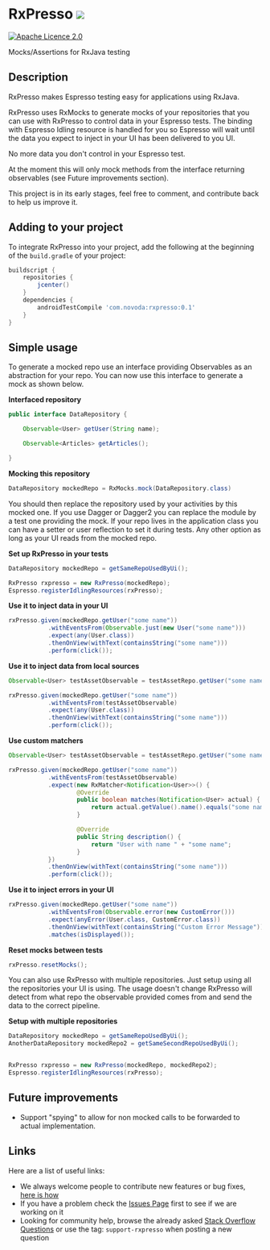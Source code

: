 # RxPresso [![](https://ci.novoda.com/buildStatus/icon?job=rxpresso)](https://ci.novoda.com/job/rxpresso/lastBuild/console)
[![Apache Licence 2.0](https://raw.githubusercontent.com/novoda/novoda/master/assets/btn_apache_lisence.png)](LICENSE.txt)

Mocks/Assertions for RxJava testing

## Description

RxPresso makes Espresso testing easy for applications using RxJava.

RxPresso uses RxMocks to generate mocks of your repositories that you can use with RxPresso to control data in your Espresso tests.
The binding with Espresso Idling resource is handled for you so Espresso will wait until the data you expect to inject in your UI
has been delivered to you UI.

No more data you don't control in your Espresso test.

At the moment this will only mock methods from the interface returning observables (see Future improvements section).

This project is in its early stages, feel free to comment, and contribute back to help us improve it.

## Adding to your project

To integrate RxPresso into your project, add the following at the beginning of the `build.gradle` of your project:

```groovy
buildscript {
    repositories {
        jcenter()
    }
    dependencies {
        androidTestCompile 'com.novoda:rxpresso:0.1'
    }
}
```


## Simple usage

To generate a mocked repo use an interface providing Observables as an abstraction for your repo.
You can now use this interface to generate a mock as shown below.

**Interfaced repository**
```java
public interface DataRepository {

    Observable<User> getUser(String name);

    Observable<Articles> getArticles();

}
```

**Mocking this repository**
```java
DataRepository mockedRepo = RxMocks.mock(DataRepository.class)
```

You should then replace the repository used by your activities by this mocked one.
If you use Dagger or Dagger2 you can replace the module by a test one providing the mock.
If your repo lives in the application class you can have a setter or user reflection to set it during tests.
Any other option as long as your UI reads from the mocked repo.

**Set up RxPresso in your tests**
```java
DataRepository mockedRepo = getSameRepoUsedByUi();

RxPresso rxpresso = new RxPresso(mockedRepo);
Espresso.registerIdlingResources(rxPresso);
```

**Use it to inject data in your UI**
```java
rxPresso.given(mockedRepo.getUser("some name"))
           .withEventsFrom(Observable.just(new User("some name")))
           .expect(any(User.class))
           .thenOnView(withText(containsString("some name")))
           .perform(click());
```

**Use it to inject data from local sources**
```java
Observable<User> testAssetObservable = testAssetRepo.getUser("some name");

rxPresso.given(mockedRepo.getUser("some name"))
           .withEventsFrom(testAssetObservable)
           .expect(any(User.class))
           .thenOnView(withText(containsString("some name")))
           .perform(click());
```

**Use custom matchers**
```java
Observable<User> testAssetObservable = testAssetRepo.getUser("some name");

rxPresso.given(mockedRepo.getUser("some name"))
           .withEventsFrom(testAssetObservable)
           .expect(new RxMatcher<Notification<User>>() {
                   @Override
                   public boolean matches(Notification<User> actual) {
                       return actual.getValue().name().equals("some name");
                   }

                   @Override
                   public String description() {
                       return "User with name " + "some name";
                   }
           })
           .thenOnView(withText(containsString("some name")))
           .perform(click());
```

**Use it to inject errors in your UI**
```java
rxPresso.given(mockedRepo.getUser("some name"))
           .withEventsFrom(Observable.error(new CustomError()))
           .expect(anyError(User.class, CustomError.class))
           .thenOnView(withText(containsString("Custom Error Message")))
           .matches(isDisplayed());
```

**Reset mocks between tests**
```java
rxPresso.resetMocks();
```

You can also use RxPresso with multiple repositories.
Just setup using all the repositories your UI is using.
The usage doesn't change RxPresso will detect from what repo the observable provided comes from and send the data to the correct pipeline.

**Setup with multiple repositories**
```java
DataRepository mockedRepo = getSameRepoUsedByUi();
AnotherDataRepository mockedRepo2 = getSameSecondRepoUsedByUi();


RxPresso rxpresso = new RxPresso(mockedRepo, mockedRepo2);
Espresso.registerIdlingResources(rxPresso);
```

## Future improvements

- Support "spying" to allow for non mocked calls to be forwarded to actual implementation.

## Links

Here are a list of useful links:

 * We always welcome people to contribute new features or bug fixes, [here is how](https://github.com/novoda/novoda/blob/master/CONTRIBUTING.md)
 * If you have a problem check the [Issues Page](https://github.com/novoda/rxpresso/issues) first to see if we are working on it
 * Looking for community help, browse the already asked [Stack Overflow Questions](http://stackoverflow.com/questions/tagged/support-rxpresso) or use the tag: `support-rxpresso` when posting a new question
